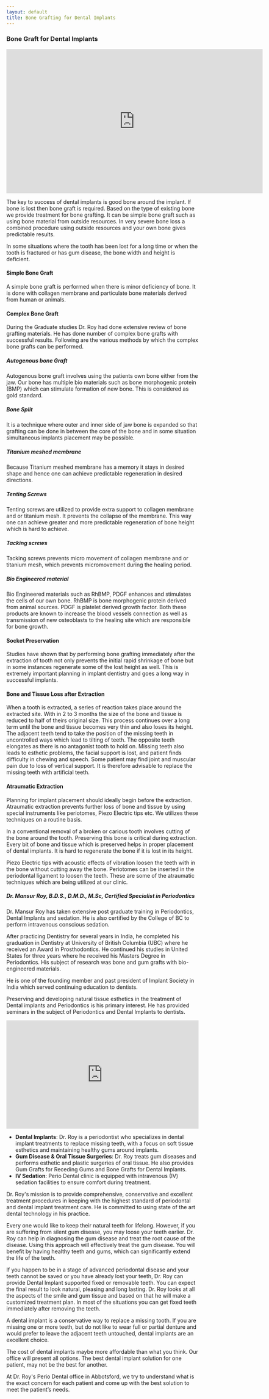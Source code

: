 ```yaml
---
layout: default
title: Bone Grafting for Dental Implants
---
```

<h3>Bone Graft for Dental Implants</h3>

<p><iframe width="672" height="378" src="https://www.youtube.com/embed/cP-rR8wqrtY?controls=1&rel=0&enablejsapi=1" title="Dr. Roy - Perio Dental & Implants" frameborder="0" allow="accelerometer; autoplay; clipboard-write; encrypted-media; gyroscope; picture-in-picture" allowfullscreen></iframe>
</p>

<p>The key to success of dental implants is good bone around the implant. If bone is lost then bone graft is required. Based on the type of existing bone we provide treatment for bone grafting. It can be simple bone graft such as using bone material from outside resources. In very severe bone loss a combined procedure using outside resources and your own bone gives predictable results.  </p>

<p>In some situations where the tooth has been lost for a long time or when the tooth is fractured or has gum disease, the bone width and height is deficient.
</p>

<h4>Simple Bone Graft</h4>
<p>A simple bone graft is performed when there is minor deficiency of bone. It is done with collagen membrane and particulate bone materials derived from human or animals. 
</p>

<h4>Complex Bone Graft</h4>
<p>During the Graduate studies Dr. Roy had done extensive review of bone grafting materials. He has done number of complex bone grafts with successful results. Following are the various methods by which the complex bone grafts can be performed. 

<h5>Autogenous bone Graft</h5>
<p>Autogenous bone graft involves using the patients own bone either from the jaw. Our bone has multiple bio materials such as bone morphogenic protein (BMP) which can stimulate formation of new bone. This is considered as gold standard.
</p>

<h5>Bone Split</h5>
<p>It is a technique where outer and inner side of jaw bone is expanded so that grafting can be done in between the core of the bone and in some situation simultaneous implants placement may be possible.
</p>


<h5>Titanium meshed membrane</h5>
<p>Because Titanium meshed membrane has a memory it stays in desired shape and hence one can achieve predictable regeneration in desired directions.
</p>

<h5>Tenting Screws</h5>
<p>Tenting screws are utilized to provide extra support to collagen membrane and or titanium mesh. It prevents the collapse of the membrane. This way one can achieve greater and more predictable regeneration of bone height which is hard to achieve.
</p>

<h5>Tacking screws</h5>
<p>Tacking screws prevents micro movement of collagen membrane and or titanium mesh, which prevents micromovement during the healing period.
</p>

<h5>Bio Engineered material</h5>
<p>Bio Engineered materials such as RhBMP, PDGF enhances and stimulates the cells of our own bone. RhBMP is bone morphogenic protein derived from animal sources. PDGF is platelet derived growth factor. Both these products are known to increase the blood vessels connection as well as transmission of new osteoblasts to the healing site which are responsible for bone growth. 
</p>


<h4>Socket Preservation</h4>
<p></p>

<p>Studies have shown that by performing bone grafting immediately after the extraction of tooth not only prevents the initial rapid shrinkage of bone but in some instances regenerate some of the lost height as well. This is extremely important planning in implant dentistry and goes a long way in successful implants.
</p>

<h4>Bone and Tissue Loss after Extraction</h4>
<p></p>


<p>When a tooth is extracted, a series of reaction takes place around the extracted site. With in 2 to 3 months the size of the bone and tissue is reduced to half of theirs original size. This process continues over a long term until the bone and tissue becomes very thin and also loses its height. The adjacent teeth tend to take the position of the missing teeth in uncontrolled ways which lead to tilting of teeth. The opposite teeth elongates as there is no antagonist tooth to hold on. Missing teeth also leads to esthetic problems, the facial support is lost, and patient finds difficulty in chewing and speech. Some patient may find joint and muscular pain due to loss of vertical support. It is therefore advisable to replace the missing teeth with artificial teeth.
</p>


<h4>Atraumatic Extraction</h4>
<p></p>

<p>Planning for implant placement should ideally begin before the extraction. Atraumatic extraction prevents further loss of bone and tissue by using special instruments like periotomes, Piezo Electric tips etc. We utilizes these techniques on a routine basis.
</p>
<p>In a conventional removal of a broken or carious tooth involves cutting of the bone around the tooth. Preserving this bone is critical during extraction. Every bit of bone and tissue which is preserved helps in proper placement of dental implants. It is hard to regenerate the bone if it is lost in its height.
</p>
<p>Piezo Electric tips with acoustic effects of vibration loosen the teeth with in the bone without cutting away the bone.  Periotomes can be inserted in the periodontal ligament to loosen the teeth. These are some of the atraumatic techniques which are being utilized at our clinic.
</p>



<h5><i>Dr. Mansur Roy, B.D.S., D.M.D., M.Sc, Certified Specialist in Periodontics</i></h5>


<p>Dr. Mansur Roy has taken extensive post graduate training in Periodontics, Dental Implants and sedation. He is also certified by the College of BC to perform intravenous conscious sedation.</p>

<p>After practicing Dentistry for several years in India, he completed his graduation in Dentistry at University of British Columbia (UBC) where he received an Award in Prosthodontics. He continued his studies in United States for three years where he received his Masters Degree in Periodontics.  His subject of research was bone and gum grafts with bio-engineered materials.</p>

<p>He is one of the founding member and past president of Implant Society in India which served continuing education to dentists.</p>

<p>Preserving and developing natural tissue esthetics in the treatment of Dental implants and Periodontics is his primary interest. He has provided seminars in the subject of Periodontics and Dental Implants to dentists.</p>


<div style="padding:56.25% 0 0 0;position:relative;"><iframe src="https://player.vimeo.com/video/1011422201?badge=0&amp;autopause=0&amp;player_id=0&amp;app_id=58479" frameborder="0" allow="autoplay; fullscreen; picture-in-picture; clipboard-write" style="position:absolute;top:0;left:0;width:100%;height:100%;" title="Dr. Roy - Periodontist, M.Sc, DMD - Perio Dental Welcome Video"></iframe></div><script src="https://player.vimeo.com/api/player.js"></script>


<p>
<ul class="bullets">
<li><b>Dental Implants</b>: Dr. Roy is a periodontist who specializes in dental implant treatments to replace missing teeth, with a focus on soft tissue esthetics and maintaining healthy gums around implants.</li>
<li><b>Gum Disease & Oral Tissue Surgeries</b>: Dr. Roy treats gum diseases and performs esthetic and plastic surgeries of oral tissue. He also provides Gum Grafts for Receding Gums and Bone Grafts for Dental Implants.</li>
<li><b>IV Sedation</b>: Perio Dental clinic is equipped with intravenous (IV) sedation facilities to ensure comfort during treatment.</li>
</ul></p>

<p>Dr. Roy's mission is to provide comprehensive, conservative and excellent treatment procedures in keeping with the highest standard of periodontal and dental implant treatment care. He is committed to using state of the art dental technology in his practice.</p>

<p>Every one would like to keep their natural teeth for lifelong. However, if you are suffering from silent gum disease, you may loose your teeth earlier. Dr. Roy can help in diagnosing the gum disease and treat the root cause of the disease. Using this approach will effectively treat the gum disease. You will benefit by having healthy teeth and gums, which can significantly extend the life of the teeth.</p>

<p>If you happen to be in a stage of advanced periodontal disease and your teeth cannot be saved or you have already lost your teeth, Dr. Roy can provide Dental Implant supported fixed or removable teeth. You can expect the final result to look natural, pleasing and long lasting. Dr. Roy looks at all the aspects of the smile and gum tissue and based on that he will make a customized treatment plan. In most of the situations you can get fixed teeth immediately after removing the teeth.</p>

<p>A dental implant is a conservative way to replace a missing tooth. If you are missing one or more teeth, but do not like to wear full or partial denture and would prefer to leave the adjacent teeth untouched, dental implants are an excellent choice.</p>

<p>The cost of dental implants maybe more affordable than what you think. Our office will present all options. The best dental implant solution for one patient, may not be the best for another.</p>

<p>At Dr. Roy's Perio Dental office in Abbotsford, we try to understand what is the exact concern for each patient and come up with the best solution to meet the patient’s needs.</p>